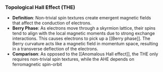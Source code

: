### Topological Hall Effect (THE)
- **Definition**: Non-trivial spin textures create emergent magnetic fields that affect the conduction of electrons.
- **Berry Phase**: As electrons move through a skyrmion lattice, their spins tend to align with the local magnetic moments due to strong exchange interactions. This causes electrons to pick up a [[Berry phase]]. The Berry curvature acts like a magnetic field in momentum space, resulting in a transverse deflection of the electrons.
- **Comparison**: As opposed to the [[Anomalous Hall effect]], the THE only requires non-trivial spin textures, while the AHE depends on ferromagnetic spin-orbit 